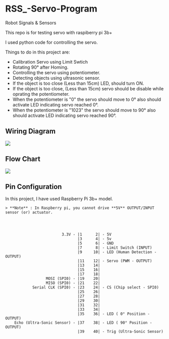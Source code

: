 # RSS_-Servo-Program
Robot Signals & Sensors

This repo is for testing servo with raspiberry pi 3b+

I used python code for controlling the servo.

Things to do in this project are:

* Calibration Servo using Limit Swtich
* Rotating 90° after Homing.
* Controlling the servo using potentiometer.
* Detecting objects using ultrasonic sensor.
* If the object is too close (Less than 15cm) LED, should turn ON.
* If the object is too close, (Less than 15cm) servo should be disable while oprating the potentiometer.
* When the potentiometer is "0" the servo should move to 0° also should activate LED indicating servo reached 0°. 
* When the potentiometer is "1023" the servo should move to 90° also should activate LED indicating servo reached 90°.



## Wiring Diagram


![](https://i.pinimg.com/736x/d3/bf/21/d3bf218fb82d5beb6c1e342d02f19508.jpg)



## Flow Chart

![](https://i.pinimg.com/736x/f0/61/05/f061053d3bd1808bd88afe873a6ca855.jpg)



## Pin Configuration 

In this project, I have used Raspberry Pi 3b+ model.

    > **Note** : In Raspberry pi, you cannot drive **5V** OUTPUT/INPUT sensor (or) actuator.




                             3.3V - |1      2| - 5V
                                    |3      4| - 5v
                                    |5      6| - GND
                                    |7      8| - Limit Switch (INPUT)
                                    |9     10| - LED (Human Detection - OUTPUT)
                                    |11    12| - Servo (PWM - OUTPUT)
                                    |13    14|
                                    |15    16|
                                    |17    18|
                      MOSI (SPI0) - |19    20|
                      MISO (SPI0) - |21    22|
                Serial CLK (SPI0) - |23    24| - CS (Chip select - SPI0)
                                    |25    26|
                                    |27    28|
                                    |29    30|
                                    |31    32|
                                    |33    34|
                                    |35    36| - LED ( 0° Position - OUTPUT) 
        Echo (Ultra-Sonic Sensor) - |37    38| - LED ( 90° Position - OUTPUT)
                                    |39    40| - Trig (Ultra-Sonic Sensor)


